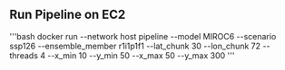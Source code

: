 

## Run Pipeline on EC2


'''bash
docker run --network host pipeline --model MIROC6 --scenario ssp126 --ensemble_member r1i1p1f1 --lat_chunk 30 --lon_chunk 72 --threads 4 --x_min 10 --y_min 50 --x_max 50 --y_max 300
'''